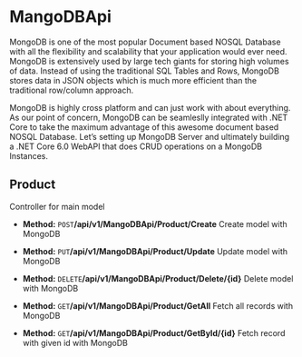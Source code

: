 # MangoDBApi

MongoDB is one of the most popular Document based NOSQL Database with all the flexibility and scalability that your application would ever need. MongoDB is extensively used by large tech giants for storing high volumes of data. Instead of using the traditional SQL Tables and Rows, MongoDB stores data in JSON objects which is much more efficient than the traditional row/column approach.

MongoDB is highly cross platform and can just work with about everything. As our point of concern, MongoDB can be seamleslly integrated with .NET Core to take the maximum advantage of this awesome document based NOSQL Database. Let’s setting up MongoDB Server and ultimately building a .NET Core 6.0 WebAPI that does CRUD operations on a MongoDB Instances.

## Product 
Controller for main model

* **Method:**
 `POST`
**​​/api​/v1​/MangoDBApi​/Product​/Create**
Create model with MongoDB

* **Method:**
 `PUT`
**​​/api​/v1​/MangoDBApi​/Product​/Update**
Update model with MongoDB

* **Method:**
 `DELETE`
**​​/api​/v1​/MangoDBApi​/Product​/Delete​/{id}**
Delete model with MongoDB

* **Method:**
 `GET`
**​/api​/v1​/MangoDBApi​/Product​/GetAll**
Fetch all records with MongoDB

* **Method:**
 `GET`
**​​/api​/v1​/MangoDBApi​/Product​/GetById​/{id}**
Fetch record with given id with MongoDB
